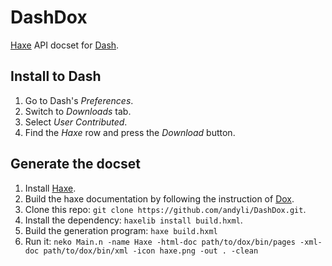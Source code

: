 # DashDox

[Haxe](http://haxe.org/) API docset for [Dash](http://kapeli.com/dash).

## Install to Dash

  1. Go to Dash's *Preferences*.
  2. Switch to *Downloads* tab.
  3. Select *User Contributed*.
  4. Find the *Haxe* row and press the *Download* button.

## Generate the docset

  1. Install [Haxe](http://haxe.org/).
  2. Build the haxe documentation by following the instruction of [Dox](https://github.com/dpeek/dox).
  3. Clone this repo: `git clone https://github.com/andyli/DashDox.git`.
  4. Install the dependency: `haxelib install build.hxml`.
  5. Build the generation program: `haxe build.hxml`
  6. Run it: `neko Main.n -name Haxe -html-doc path/to/dox/bin/pages -xml-doc path/to/dox/bin/xml -icon haxe.png -out . -clean`
